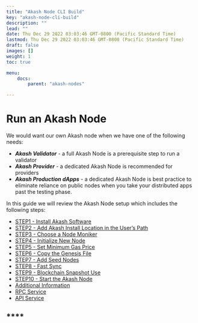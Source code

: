 ```yaml
---
title: "Akash Node CLI Build"
key: "akash-node-cli-build"
description: ""
lead: ""
date: Thu Dec 29 2022 03:03:46 GMT-0800 (Pacific Standard Time)
lastmod: Thu Dec 29 2022 03:03:46 GMT-0800 (Pacific Standard Time)
draft: false
images: []
weight: 1
toc: true

menu:
    docs:
        parent: "akash-nodes"

---
```

Run an Akash Node
=================

We would want our own Akash node when we have one of the following needs:

*   _**Akash Validator**_ - a full Akash Node is a prerequisite step to run a validator
*   _**Akash Provider**_ - a dedicated Akash Node is recommended for providers
*   _**Akash Production dApps**_ - a dedicated Akash Node is best practice to eliminate reliance on public nodes when you take your distributed apps past the testing phase.

In this guide we will review the Akash Node setup which includes the following steps:

*   [STEP1 - Install Akash Software](step1-install-akash-software.md)
*   [STEP2 - Add Akash Install Location in the User’s Path](step2-add-akash-install-location-in-the-users-path.md)
*   [STEP3 - Choose a Node Moniker](step3-choose-a-node-moniker.md)
*   [STEP4 - Initialize New Node](step4-initialize-new-node.md)
*   [STEP5 - Set Minimum Gas Price](step5-set-minimum-gas-price.md)
*   [STEP6 - Copy the Genesis File](step6-copy-the-genesis-file.md)
*   [STEP7 - Add Seed Nodes](step7-add-seed-and-peer-nodes.md)
*   [STEP8 - Fast Sync](step8-fast-sync.md)
*   [STEP9 - Blockchain Snapshot Use](step9-blockchain-snapshot-use.md)
*   [STEP10 - Start the Akash Node](step10-start-the-akash-node.md)
*   [Additional Information](additional-information.md)
*   [RPC Service](rpc-service.md)
*   [API Service](api-service.md)

\*\*\*\*
--------